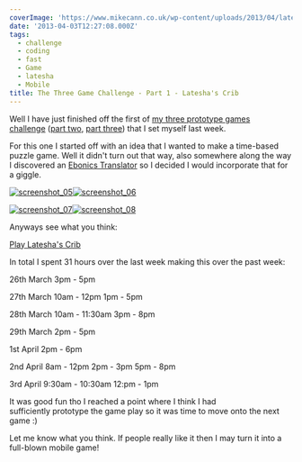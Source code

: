 ```yaml
---
coverImage: 'https://www.mikecann.co.uk/wp-content/uploads/2013/04/lateesh.png'
date: '2013-04-03T12:27:08.000Z'
tags:
  - challenge
  - coding
  - fast
  - Game
  - latesha
  - Mobile
title: The Three Game Challenge - Part 1 - Latesha's Crib
---
```


Well I have just finished off the first of [my three prototype games challenge](https://mikecann.co.uk/personal-project/the-three-game-challenge/) ([part two](https://mikecann.co.uk/personal-project/the-three-game-challenge-part-2-a-cunning-plan/), [part three](https://mikecann.co.uk/personal-project/the-three-game-challenge-part-3-the-family-jewels/)) that I set myself last week.

<!-- more -->

For this one I started off with an idea that I wanted to make a time-based puzzle game. Well it didn't turn out that way, also somewhere along the way I discovered an [Ebonics Translator](https://joel.net/EBONICS/Translator) so I decided I would incorporate that for a giggle.

[![screenshot_05](https://mikecann.co.uk/wp-content/uploads/2013/04/screenshot_05-300x226.png)](https://mikecann.co.uk/wp-content/uploads/2013/04/screenshot_05.png)[![screenshot_06](https://mikecann.co.uk/wp-content/uploads/2013/04/screenshot_06-300x225.png)](https://mikecann.co.uk/wp-content/uploads/2013/04/screenshot_06.png)

[![screenshot_07](https://mikecann.co.uk/wp-content/uploads/2013/04/screenshot_07-300x226.png)](https://mikecann.co.uk/wp-content/uploads/2013/04/screenshot_07.png)[![screenshot_08](https://mikecann.co.uk/wp-content/uploads/2013/04/screenshot_08-300x226.png)](https://mikecann.co.uk/wp-content/uploads/2013/04/screenshot_08.png)

Anyways see what you think:

[Play Latesha's Crib](https://mikecann.co.uk/projects/latesha)

In total I spent 31 hours over the last week making this over the past week:

26th March
3pm - 5pm

27th March
10am - 12pm
1pm - 5pm

28th March
10am - 11:30am
3pm - 8pm

29th March
2pm - 5pm

1st April
2pm - 6pm

2nd April
8am - 12pm
2pm - 3pm
5pm - 8pm

3rd April
9:30am - 10:30am
12:pm - 1pm

It was good fun tho I reached a point where I think I had sufficiently prototype the game play so it was time to move onto the next game :)

Let me know what you think. If people really like it then I may turn it into a full-blown mobile game!
